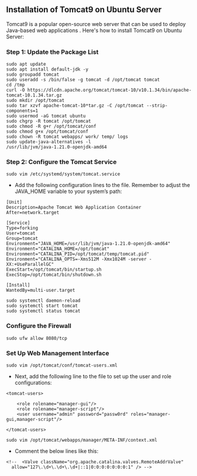 ## Installation of Tomcat9 on Ubuntu Server
Tomcat9 is a popular open-source web server that can be used to deploy Java-based web applications . Here's how to install Tomcat9 on Ubuntu Server:
### Step 1: Update the Package List
```
sudo apt update
sudo apt install default-jdk -y
sudo groupadd tomcat
sudo useradd -s /bin/false -g tomcat -d /opt/tomcat tomcat
cd /tmp
curl -O https://dlcdn.apache.org/tomcat/tomcat-10/v10.1.34/bin/apache-tomcat-10.1.34.tar.gz
sudo mkdir /opt/tomcat
sudo tar xzvf apache-tomcat-10*tar.gz -C /opt/tomcat --strip-components=1
sudo usermod -aG tomcat ubuntu
sudo chgrp -R tomcat /opt/tomcat
sudo chmod -R g+r /opt/tomcat/conf
sudo chmod g+x /opt/tomcat/conf
sudo chown -R tomcat webapps/ work/ temp/ logs
sudo update-java-alternatives -l
/usr/lib/jvm/java-1.21.0-openjdk-amd64
```
### Step 2: Configure the Tomcat Service
```
sudo vim /etc/systemd/system/tomcat.service
```
- Add the following configuration lines to the file. Remember to adjust the JAVA_HOME variable to your system’s path:

```
[Unit]
Description=Apache Tomcat Web Application Container
After=network.target

[Service]
Type=forking
User=tomcat
Group=tomcat
Environment="JAVA_HOME=/usr/lib/jvm/java-1.21.0-openjdk-amd64"
Environment="CATALINA_HOME=/opt/tomcat"
Environment="CATALINA_PID=/opt/tomcat/temp/tomcat.pid"
Environment="CATALINA_OPTS=-Xms512M -Xmx1024M -server -XX:+UseParallelGC"
ExecStart=/opt/tomcat/bin/startup.sh
ExecStop=/opt/tomcat/bin/shutdown.sh

[Install]
WantedBy=multi-user.target
```

```
sudo systemctl daemon-reload
sudo systemctl start tomcat
sudo systemctl status tomcat
```
### Configure the Firewall
```
sudo ufw allow 8080/tcp
```
### Set Up Web Management Interface
```
sudo vim /opt/tomcat/conf/tomcat-users.xml
```
- Next, add the following line to the file to set up the user and role configurations:
```
<tomcat-users>

    <role rolename="manager-gui"/>
    <role rolename="manager-script"/>
    <user username="admin" password="passw0rd" roles="manager-gui,manager-script"/>

</tomcat-users>
```
```
sudo vim /opt/tomcat/webapps/manager/META-INF/context.xml
```
- Comment the below lines like this:
```
<!--  <Valve className="org.apache.catalina.valves.RemoteAddrValve"
  allow="127\.\d+\.\d+\.\d+|::1|0:0:0:0:0:0:0:1" /> -->
```

